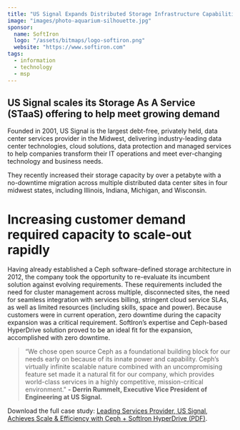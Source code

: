 ```yaml
---
title: "US Signal Expands Distributed Storage Infrastructure Capabilities"
image: "images/photo-aquarium-silhouette.jpg"
sponsor:
  name: SoftIron
  logo: "/assets/bitmaps/logo-softiron.png"
  website: "https://www.softiron.com"
tags:
  - information
  - technology
  - msp
---
```


## US Signal scales its Storage As A Service (STaaS) offering to help meet growing demand

Founded in 2001, US Signal is the largest debt-free, privately held, data center services provider in the Midwest, delivering industry-leading data center technologies, cloud solutions, data protection and managed services to help companies transform their IT operations and meet ever-changing technology and business needs.

They recently increased their storage capacity by over a petabyte with a no-downtime migration across multiple distributed data center sites in four midwest states, including Illinois, Indiana, Michigan, and Wisconsin.

# Increasing customer demand required capacity to scale-out rapidly

Having already established a Ceph software-defined storage architecture in 2012, the company took the opportunity to re-evaluate its incumbent solution against evolving requirements. These requirements included the need for cluster management across multiple, disconnected sites, the need for seamless integration with services billing, stringent cloud service SLAs, as well as limited resources (including skills, space and power). Because customers were in current operation, zero downtime during the capacity expansion was a critical requirement. SoftIron’s expertise and Ceph-based HyperDrive solution proved to be an ideal fit for the expansion, accomplished with zero downtime.

> “We chose open source Ceph as a foundational building block for our needs early on because of its innate power and capability. Ceph’s virtually infinite scalable nature combined with an uncompromising feature set made it a natural fit for our company, which provides world-class services in a highly competitive, mission-critical environment." **- Derrin Rummelt, Executive Vice President of Engineering at US Signal.**

Download the full case study: [Leading Services Provider, US Signal, Achieves Scale & Efficiency with Ceph + SoftIron HyperDrive (PDF)](https://bit.ly/USSignalSelectsSoftIron).